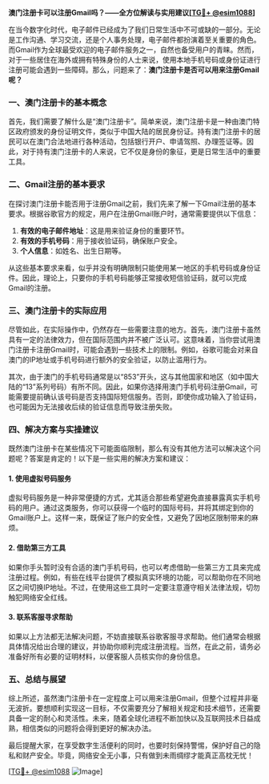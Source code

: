 **澳门注册卡可以注册Gmail吗？——全方位解读与实用建议[[TG💪+ @esim1088](https://t.me/s/esim1088)]**

在当今数字化时代，电子邮件已经成为了我们日常生活中不可或缺的一部分。无论是工作沟通、学习交流，还是个人事务处理，电子邮件都扮演着至关重要的角色。而Gmail作为全球最受欢迎的电子邮件服务之一，自然也备受用户的青睐。然而，对于一些居住在海外或拥有特殊身份的人士来说，使用本地手机号码或身份证进行注册可能会遇到一些障碍。那么，问题来了：**澳门注册卡是否可以用来注册Gmail呢？**

### **一、澳门注册卡的基本概念**

首先，我们需要了解什么是“澳门注册卡”。简单来说，澳门注册卡是一种由澳门特区政府颁发的身份证明文件，类似于中国大陆的居民身份证。持有澳门注册卡的居民可以在澳门合法地进行各种活动，包括银行开户、申请驾照、办理签证等。因此，对于持有澳门注册卡的人来说，它不仅是身份的象征，更是日常生活中的重要工具。

### **二、Gmail注册的基本要求**

在探讨澳门注册卡能否用于注册Gmail之前，我们先来了解一下Gmail注册的基本要求。根据谷歌官方的规定，用户在注册Gmail账户时，通常需要提供以下信息：

1. **有效的电子邮件地址**：这是用来验证身份的重要环节。
2. **有效的手机号码**：用于接收验证码，确保账户安全。
3. **个人信息**：如姓名、出生日期等。

从这些基本要求来看，似乎并没有明确限制只能使用某一地区的手机号码或身份证件。因此，理论上，只要你的手机号码能够正常接收短信验证码，就可以完成Gmail的注册。

### **三、澳门注册卡的实际应用**

尽管如此，在实际操作中，仍然存在一些需要注意的地方。首先，澳门注册卡虽然具有一定的法律效力，但在国际范围内并不被广泛认可。这意味着，当你尝试用澳门注册卡注册Gmail时，可能会遇到一些技术上的限制。例如，谷歌可能会对来自澳门的IP地址或手机号码进行额外的安全验证，以防止滥用行为。

其次，由于澳门的手机号码通常是以“853”开头，这与其他国家和地区（如中国大陆的“13”系列号码）有所不同。因此，如果你选择用澳门手机号码注册Gmail，可能需要提前确认该号码是否支持国际短信服务。否则，即使你成功输入了验证码，也可能因为无法接收后续的验证信息而导致注册失败。

### **四、解决方案与实操建议**

既然澳门注册卡在某些情况下可能面临限制，那么有没有其他方法可以解决这个问题呢？答案是肯定的！以下是一些实用的解决方案和建议：

#### **1. 使用虚拟号码服务**
虚拟号码服务是一种非常便捷的方式，尤其适合那些希望避免直接暴露真实手机号码的用户。通过这类服务，你可以获得一个临时的国际号码，并将其绑定到你的Gmail账户上。这样一来，既保证了账户的安全性，又避免了因地区限制带来的麻烦。

#### **2. 借助第三方工具**
如果你手头暂时没有合适的澳门手机号码，也可以考虑借助一些第三方工具来完成注册过程。例如，有些在线平台提供了模拟真实环境的功能，可以帮助你在不同地区之间切换IP地址。不过，在使用这些工具时一定要注意遵守相关法律法规，切勿触犯网络安全红线。

#### **3. 联系客服寻求帮助**
如果以上方法都无法解决问题，不妨直接联系谷歌客服寻求帮助。他们通常会根据具体情况给出合理的建议，并协助你顺利完成注册流程。当然，在此之前，请务必准备好所有必要的证明材料，以便客服人员核实你的身份信息。

### **五、总结与展望**

综上所述，虽然澳门注册卡在一定程度上可以用来注册Gmail，但整个过程并非毫无波折。要想顺利实现这一目标，不仅需要充分了解相关规定和技术细节，还需要具备一定的耐心和灵活性。未来，随着全球化进程不断加快以及互联网技术日益成熟，相信类似的问题将会得到更好的解决办法。

最后提醒大家，在享受数字生活便利的同时，也要时刻保持警惕，保护好自己的隐私和财产安全。毕竟，网络安全无小事，只有做到未雨绸缪才能真正高枕无忧！

[[TG💪+ @esim1088](https://t.me/s/esim1088) ![Image](https://i.postimg.cc/4NQfJmqS/Snipaste-2025-05-13-00-14-12.png)]